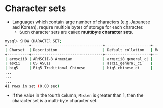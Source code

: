 # Character sets

- Languages which contain large number of characters (e.g. Japanese and Korean), require multiple bytes of storage for each character.
  - Such character sets are called **multibyte character sets**.

```bash
mysql> SHOW CHARACTER SET;
+----------+---------------------------------+---------------------+--------+
| Charset  | Description                     | Default collation   | Maxlen |
+----------+---------------------------------+---------------------+--------+
| armscii8 | ARMSCII-8 Armenian              | armscii8_general_ci |      1 |
| ascii    | US ASCII                        | ascii_general_ci    |      1 |
| big5     | Big5 Traditional Chinese        | big5_chinese_ci     |      2 |
...
...
...
41 rows in set (0.00 sec)
```

- If the value in the fourth column, `Maxlen` is greater than 1, then the character set is a multi-byte character set. 